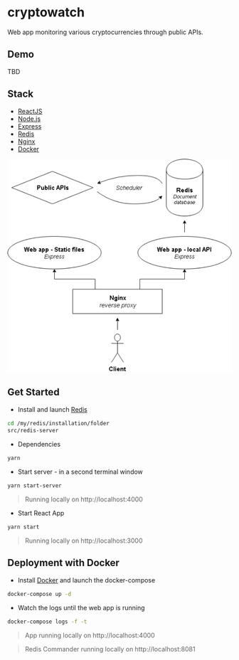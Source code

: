 # cryptowatch
Web app monitoring various cryptocurrencies through public APIs.

## Demo
TBD

## Stack
* [ReactJS](https://reactjs.org/)
* [Node.js](https://nodejs.org/en/)
* [Express](http://expressjs.com/)
* [Redis](https://redis.io/download)
* [Nginx](https://nginx.org/en/)
* [Docker](https://www.docker.com/)

![alt text](https://raw.githubusercontent.com/johnnyconroy/cryptowatch/master/images/stackDiagram.png)

## Get Started
* Install and launch [Redis](https://redis.io/download)
```bash
cd /my/redis/installation/folder
src/redis-server
```
* Dependencies
```bash
yarn
```
* Start server - in a second terminal window
```bash
yarn start-server
```
> Running locally on http://localhost:4000
* Start React App
```bash
yarn start
```
> Running locally on http://localhost:3000

## Deployment with Docker
* Install [Docker](https://www.docker.com/) and launch the docker-compose
```bash
docker-compose up -d
```
* Watch the logs until the web app is running
```bash
docker-compose logs -f -t
```
> App running locally on http://localhost:4000

> Redis Commander running locally on http://localhost:8081
